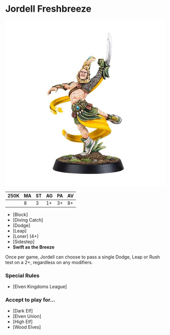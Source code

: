 # Jordell Freshbreeze

![](../media/starplayers/BBJordellFreshbreeze01.jpg)

| 250K  | MA | ST | AG | PA | AV |
| --- | --- | --- | --- | --- | --- |
| | 8 | 3 | 1+ | 3+ | 8+ |

* [Block]
* [Diving Catch]
* [Dodge]
* [Leap]
* [Loner] (4+)
* [Sidestep]
* **Swift as the Breeze**

Once per game, Jordell can choose to pass a single Dodge, Leap or Rush test on a 2+, regardless on any modifiers.

### Special Rules

* [Elven Kingdoms League]

### Accept to play for...

* [Dark Elf]
* [Elven Union]
* [High Elf]
* [Wood Elves]
